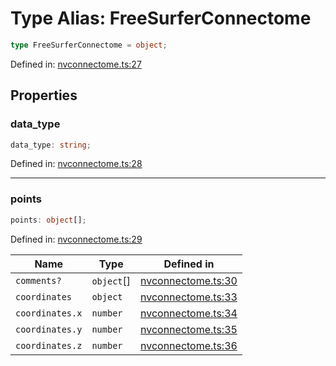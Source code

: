 # Type Alias: FreeSurferConnectome

```ts
type FreeSurferConnectome = object;
```

Defined in: [nvconnectome.ts:27](https://github.com/niivue/niivue/blob/main/packages/niivue/src/nvconnectome.ts#L27)

## Properties

### data_type

```ts
data_type: string;
```

Defined in: [nvconnectome.ts:28](https://github.com/niivue/niivue/blob/main/packages/niivue/src/nvconnectome.ts#L28)

---

### points

```ts
points: object[];
```

Defined in: [nvconnectome.ts:29](https://github.com/niivue/niivue/blob/main/packages/niivue/src/nvconnectome.ts#L29)

| Name            | Type       | Defined in                                                                                               |
| --------------- | ---------- | -------------------------------------------------------------------------------------------------------- |
| `comments?`     | `object`[] | [nvconnectome.ts:30](https://github.com/niivue/niivue/blob/main/packages/niivue/src/nvconnectome.ts#L30) |
| `coordinates`   | `object`   | [nvconnectome.ts:33](https://github.com/niivue/niivue/blob/main/packages/niivue/src/nvconnectome.ts#L33) |
| `coordinates.x` | `number`   | [nvconnectome.ts:34](https://github.com/niivue/niivue/blob/main/packages/niivue/src/nvconnectome.ts#L34) |
| `coordinates.y` | `number`   | [nvconnectome.ts:35](https://github.com/niivue/niivue/blob/main/packages/niivue/src/nvconnectome.ts#L35) |
| `coordinates.z` | `number`   | [nvconnectome.ts:36](https://github.com/niivue/niivue/blob/main/packages/niivue/src/nvconnectome.ts#L36) |
